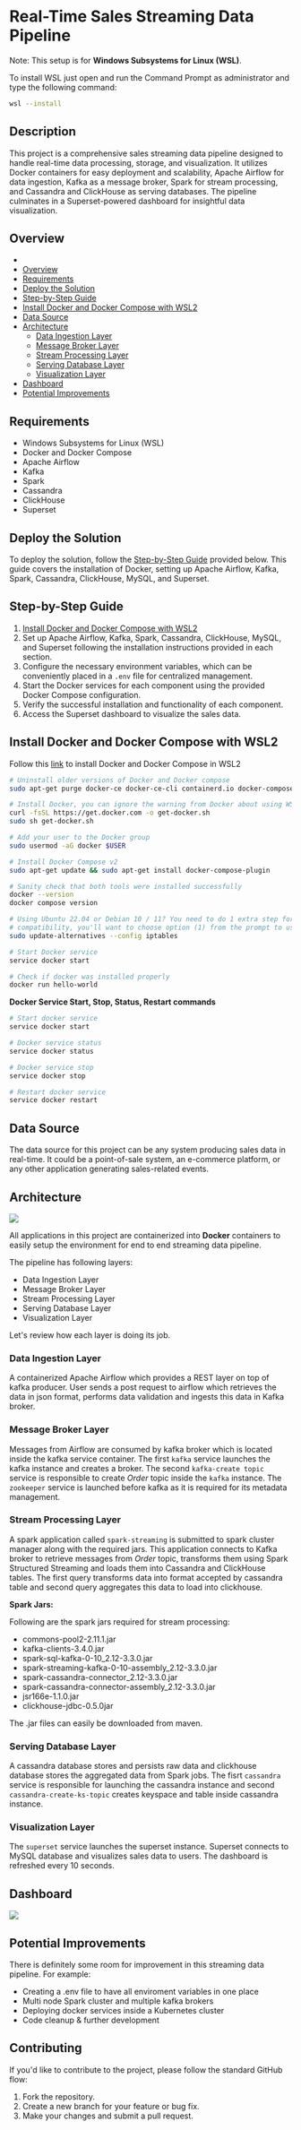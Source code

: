 # Real-Time Sales Streaming Data Pipeline
Note: This setup is for **Windows Subsystems for Linux (WSL)**.

To install WSL just open and run the Command Prompt as administrator and type the following command:

```bash
wsl --install
```

## Description
This project is a comprehensive sales streaming data pipeline designed to handle real-time data processing, storage, and visualization. It utilizes Docker containers for easy deployment and scalability, Apache Airflow for data ingestion, Kafka as a message broker, Spark for stream processing, and Cassandra and ClickHouse as serving databases. The pipeline culminates in a Superset-powered dashboard for insightful data visualization.

## Overview
- 
- [Overview](#overview)
- [Requirements](#requirements)
- [Deploy the Solution](#deploy-the-solution)
- [Step-by-Step Guide](#step-by-step-guide)
- [Install Docker and Docker Compose with WSL2](#install-docker-and-docker-compose-with-wsl2)
- [Data Source](#data-source)
- [Architecture](#architecture)
  - [Data Ingestion Layer](#data-ingestion-layer)
  - [Message Broker Layer](#message-broker-layer)
  - [Stream Processing Layer](#stream-processing-layer)
  - [Serving Database Layer](#serving-database-layer)
  - [Visualization Layer](#visualization-layer)
- [Dashboard](#dashboard)
- [Potential Improvements](#potential-improvements)

## Requirements
- Windows Subsystems for Linux (WSL)
- Docker and Docker Compose
- Apache Airflow
- Kafka
- Spark
- Cassandra
- ClickHouse
- Superset


## Deploy the Solution
To deploy the solution, follow the [Step-by-Step Guide](#step-by-step-guide) provided below. This guide covers the installation of Docker, setting up Apache Airflow, Kafka, Spark, Cassandra, ClickHouse, MySQL, and Superset.

## Step-by-Step Guide
1. [Install Docker and Docker Compose with WSL2](#install-docker-and-docker-compose-with-wsl2)
2. Set up Apache Airflow, Kafka, Spark, Cassandra, ClickHouse, MySQL, and Superset following the installation instructions provided in each section.
3. Configure the necessary environment variables, which can be conveniently placed in a `.env` file for centralized management.
4. Start the Docker services for each component using the provided Docker Compose configuration.
5. Verify the successful installation and functionality of each component.
6. Access the Superset dashboard to visualize the sales data.

## Install Docker and Docker Compose with WSL2
Follow this [link](https://nickjanetakis.com/blog/install-docker-in-wsl-2-without-docker-desktop) to install Docker and Docker Compose in WSL2

```bash
# Uninstall older versions of Docker and Docker compose
sudo apt-get purge docker-ce docker-ce-cli containerd.io docker-compose-plugin

# Install Docker, you can ignore the warning from Docker about using WSL
curl -fsSL https://get.docker.com -o get-docker.sh
sudo sh get-docker.sh

# Add your user to the Docker group
sudo usermod -aG docker $USER

# Install Docker Compose v2
sudo apt-get update && sudo apt-get install docker-compose-plugin

# Sanity check that both tools were installed successfully
docker --version
docker compose version

# Using Ubuntu 22.04 or Debian 10 / 11? You need to do 1 extra step for iptables
# compatibility, you'll want to choose option (1) from the prompt to use iptables-legacy.
sudo update-alternatives --config iptables

# Start Docker service
service docker start

# Check if docker was installed properly
docker run hello-world
```

**Docker Service Start, Stop, Status, Restart commands**
```bash
# Start docker service
service docker start

# Docker service status
service docker status

# Docker service stop
service docker stop

# Restart docker service
service docker restart
```
## Data Source
The data source for this project can be any system producing sales data in real-time. It could be a point-of-sale system, an e-commerce platform, or any other application generating sales-related events.

## Architecture
![](/images/Architecture.png)

All applications in this project are containerized into **Docker** containers to easily setup the environment for end to end streaming data pipeline.

The pipeline has following layers:
- Data Ingestion Layer
- Message Broker Layer
- Stream Processing Layer
- Serving Database Layer
- Visualization Layer

Let's review how each layer is doing its job.

### Data Ingestion Layer
A containerized Apache Airflow which provides a REST layer on top of kafka producer. User sends a post request to airflow which retrieves the data in json format, performs data validation and ingests this data in Kafka broker.

### Message Broker Layer
Messages from Airflow are consumed by kafka broker which is located inside the kafka service container. The first `kafka` service launches the kafka instance and creates a broker. The second `kafka-create topic` service is responsible to create *Order* topic inside the `kafka` instance. The `zookeeper` service is launched before kafka as it is required for its metadata management.

### Stream Processing Layer
A spark application called `spark-streaming` is submitted to spark cluster manager along with the required jars. This application connects to Kafka broker to retrieve messages from *Order* topic, transforms them using Spark Structured Streaming and loads them into Cassandra and ClickHouse tables. The first query transforms data into format accepted by cassandra table and second query aggregates this data to load into clickhouse.

**Spark Jars:**

Following are the spark jars required for stream processing:
- commons-pool2-2.11.1.jar
- kafka-clients-3.4.0.jar
- spark-sql-kafka-0-10_2.12-3.3.0.jar
- spark-streaming-kafka-0-10-assembly_2.12-3.3.0.jar
- spark-cassandra-connector_2.12-3.3.0.jar
- spark-cassandra-connector-assembly_2.12-3.3.0.jar
- jsr166e-1.1.0.jar
- clickhouse-jdbc-0.5.0jar



The .jar files can easily be downloaded from maven.

### Serving Database Layer
A cassandra database stores and persists raw data and clickhouse database stores the aggregated data from Spark jobs. The fisrt `cassandra` service is responsible for launching the cassandra instance and second `cassandra-create-ks-topic` creates keyspace and table inside cassandra instance.

### Visualization Layer
The `superset` service launches the superset instance. Superset connects to MySQL database and visualizes sales data to users. The dashboard is refreshed every 10 seconds.

## Dashboard
![](/images/dashboard.gif)

## Potential Improvements
There is definitely some room for improvement in this streaming data pipeline.
For example:
- Creating a .env file to have all enviroment variables in one place
- Multi node Spark cluster and multiple kafka brokers
- Deploying docker services inside a Kubernetes cluster
- Code cleanup & further development


## Contributing
If you'd like to contribute to the project, please follow the standard GitHub flow:
1. Fork the repository.
2. Create a new branch for your feature or bug fix.
3. Make your changes and submit a pull request.
